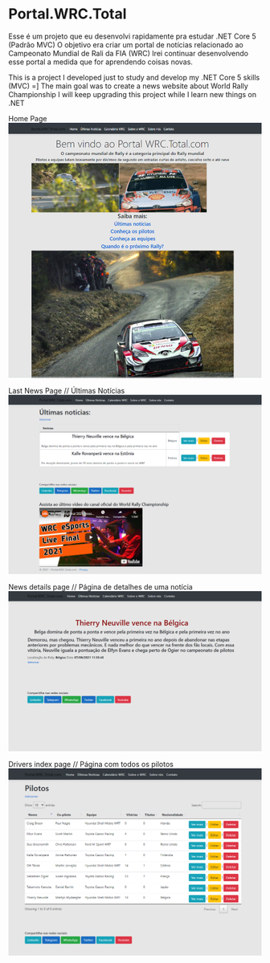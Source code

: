 # Portal.WRC.Total


Esse é um projeto que eu desenvolvi rapidamente pra estudar .NET Core 5 (Padrão MVC)
O objetivo era criar um portal de notícias relacionado ao Campeonato Mundial de Rali da FIA (WRC) 
Irei continuar desenvolvendo esse portal a medida que for aprendendo coisas novas.

This is a project I developed just to study and develop my .NET Core 5 skills (MVC) =] 
The main goal was to create a news website about World Rally Championship 
I will keep upgrading this project while I learn new things on .NET

Home Page
![Image one](https://github.com/Gabriel-0216/Portal.WRC.Total/blob/master/imagesReadme/001_Portal.PNG)

Last News Page // Últimas Notícias
![Image two](https://github.com/Gabriel-0216/Portal.WRC.Total/blob/master/imagesReadme/002_Portal.PNG)

News details page // Página de detalhes de uma notícia
![Image three](https://github.com/Gabriel-0216/Portal.WRC.Total/blob/master/imagesReadme/003_Portal.PNG)


Drivers index page // Página com todos os pilotos
![Image four](https://github.com/Gabriel-0216/Portal.WRC.Total/blob/master/imagesReadme/004_Portal.PNG)




